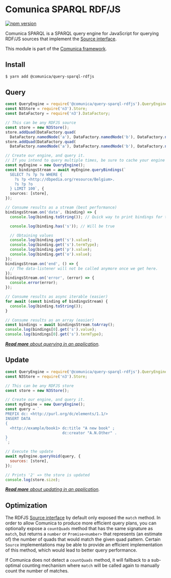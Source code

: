 # Comunica SPARQL RDF/JS

[![npm version](https://badge.fury.io/js/%40comunica%2Fquery-sparql-rdfjs.svg)](https://www.npmjs.com/package/@comunica/query-sparql-rdfjs)

Comunica SPARQL is a SPARQL query engine for JavaScript for querying RDF/JS sources
that implement the [Source interface](http://rdf.js.org/#source-interface).

This module is part of the [Comunica framework](https://comunica.dev/).

## Install

```bash
$ yarn add @comunica/query-sparql-rdfjs
```

## Query

```typescript
const QueryEngine = require('@comunica/query-sparql-rdfjs').QueryEngine;
const N3Store = require('n3').Store;
const DataFactory = require('n3').DataFactory;

// This can be any RDFJS source
const store = new N3Store();
store.addQuad(DataFactory.quad(
  DataFactory.namedNode('a'), DataFactory.namedNode('b'), DataFactory.namedNode('http://dbpedia.org/resource/Belgium')));
store.addQuad(DataFactory.quad(
  DataFactory.namedNode('a'), DataFactory.namedNode('b'), DataFactory.namedNode('http://dbpedia.org/resource/Ghent')));

// Create our engine, and query it.
// If you intend to query multiple times, be sure to cache your engine for optimal performance.
const myEngine = new QueryEngine();
const bindingsStream = await myEngine.queryBindings(`
  SELECT ?s ?p ?o WHERE {
    ?s ?p <http://dbpedia.org/resource/Belgium>.
    ?s ?p ?o
  } LIMIT 100`, {
  sources: [store],
});

// Consume results as a stream (best performance)
bindingsStream.on('data', (binding) => {
  console.log(binding.toString()); // Quick way to print bindings for testing

  console.log(binding.has('s')); // Will be true

  // Obtaining values
  console.log(binding.get('s').value);
  console.log(binding.get('s').termType);
  console.log(binding.get('p').value);
  console.log(binding.get('o').value);
});
bindingsStream.on('end', () => {
  // The data-listener will not be called anymore once we get here.
});
bindingsStream.on('error', (error) => {
  console.error(error);
});

// Consume results as async iterable (easier)
for await (const binding of bindingsStream) {
  console.log(binding.toString());
}

// Consume results as an array (easier)
const bindings = await bindingsStream.toArray();
console.log(bindings[0].get('s').value);
console.log(bindings[0].get('s').termType);
```

_[**Read more** about querying in an application](https://comunica.dev/docs/query/getting_started/query_app/)._

## Update

```javascript
const QueryEngine = require('@comunica/query-sparql-rdfjs').QueryEngine;
const N3Store = require('n3').Store;

// This can be any RDFJS store
const store = new N3Store();

// Create our engine, and query it.
const myEngine = new QueryEngine();
const query = `
PREFIX dc: <http://purl.org/dc/elements/1.1/>
INSERT DATA
{
  <http://example/book1> dc:title "A new book" ;
                         dc:creator "A.N.Other" .
}
`;

// Execute the update
await myEngine.queryVoid(query, {
  sources: [store],
});

// Prints '2' => the store is updated
console.log(store.size);
```

_[**Read more** about updating in an application](https://comunica.dev/docs/query/getting_started/update_app/)._

## Optimization

The RDFJS [Source interface](http://rdf.js.org/#source-interface) by default only exposed the `match` method.
In order to allow Comunica to produce more efficient query plans,
you can optionally expose a `countQuads` method that has the same signature as `match`,
but returns a `number` or `Promise<number>` that represents (an estimate of)
the number of quads that would match the given quad pattern.
Certain `Source` implementations may be able to provide an efficient implementation of this method,
which would lead to better query performance.

If Comunica does not detect a `countQuads` method, it will fallback to a sub-optimal counting mechanism
where `match` will be called again to manually count the number of matches.
